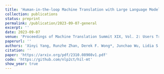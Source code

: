 ```yaml
---
title: 'Human-in-the-loop Machine Translation with Large Language Model'
collection: publications
status: preprint
permalink: /publication/2023-09-07-general
excerpt: ''
date: 2023-09-07
venue: 'Proceedings of Machine Translation Summit XIX, Vol. 2: Users Track'
paperurl: ''
authors: 'Xinyi Yang, Runzhe Zhan, Derek F. Wong*, Junchao Wu, Lidia S. Chao'
citation: ''
paper: 'https://arxiv.org/pdf/2310.08908v1.pdf'
code: 'https://github.com/nlp2ct/hil-mt'
show_year: true
---
```

